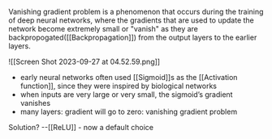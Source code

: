 Vanishing gradient problem is a phenomenon that occurs during the training of deep neural networks, where the gradients that are used to update the network become extremely small or "vanish" as they are backpropogated([[Backpropagation]]) from the output layers to the earlier layers.

![[Screen Shot 2023-09-27 at 04.52.59.png]]

- early neural networks often used [[Sigmoid]]s as the [[Activation function]], since they were inspired by biological networks
- when inputs are very large or very small, the sigmoid’s gradient vanishes
- many layers: gradient will go to zero: vanishing gradient problem


Solution?
--[[ReLU]] - now a default choice
